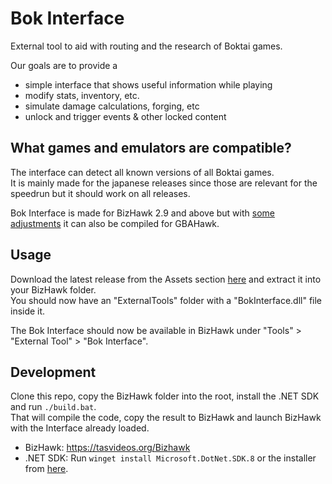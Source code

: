 # Bok Interface

External tool to aid with routing and the research of Boktai games.

Our goals are to provide a

- simple interface that shows useful information while playing
- modify stats, inventory, etc.
- simulate damage calculations, forging, etc
- unlock and trigger events & other locked content

## What games and emulators are compatible?

The interface can detect all known versions of all Boktai games.  
It is mainly made for the japanese releases since those are relevant for the speedrun but it should work on all releases.

Bok Interface is made for BizHawk 2.9 and above but with [some adjustments](https://github.com/shenef/Bok-Interface/tree/GBAHawk) it can also be compiled for GBAHawk.

## Usage

Download the latest release from the Assets section [here](https://github.com/xDrHellx/Bok-Interface/releases/latest) and extract it into your BizHawk folder.  
You should now have an "ExternalTools" folder with a "BokInterface.dll" file inside it.

The Bok Interface should now be available in BizHawk under "Tools" > "External Tool" > "Bok Interface".

## Development

Clone this repo, copy the BizHawk folder into the root, install the .NET SDK and run `./build.bat`.  
That will compile the code, copy the result to BizHawk and launch BizHawk with the Interface already loaded.

- BizHawk: <https://tasvideos.org/Bizhawk>
- .NET SDK: Run `winget install Microsoft.DotNet.SDK.8` or the installer from [here](https://dotnet.microsoft.com/en-us/download).
